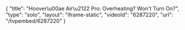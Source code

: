 {
    "title": "Hoover\u00ae Air\u2122 Pro: Overheating? Won't Turn On?",
    "type": "solo",
    "layout": "iframe-static",
    "videoId": "6287220",
    "url": "\/tvpembed\/6287220"
}